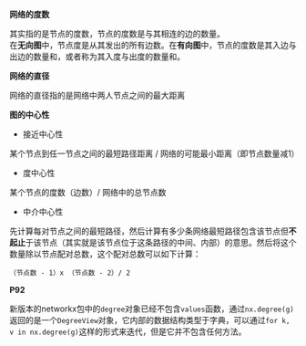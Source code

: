 **网络的度数**

其实指的是节点的度数，节点的度数是与其相连的边的数量。<br />
在**无向图**中，节点度是从其发出的所有边数。在**有向图**中，节点的度数是其入边与出边的数量和，或者称为其入度与出度的数量和。


**网络的直径**

网络的直径指的是网络中两人节点之间的最大距离

**图的中心性**

* 接近中心性

某个节点到任一节点之间的最短路径距离 / 网络的可能最小距离（即节点数量减1）

* 度中心性

某个节点的度数（边数）/ 网络中的总节点数

* 中介中心性

先计算每对节点之间的最短路径，然后计算有多少条网络最短路径包含该节点但**不起止**于该节点（其实就是该节点位于这条路径的中间、内部）的意思。然后将这个数量除以节点配对总数，这个配对总数可以如下计算：

```
（节点数 - 1）x （节点数 - 2）/ 2
```


**P92**

新版本的networkx包中的`degree`对象已经不包含`values`函数，通过`nx.degree(g)`返回的是一个`DegreeView`对象，它内部的数据结构类型于字典，可以通过`for k, v in nx.degree(g)`这样的形式来迭代，但是它并不包含任何方法。
